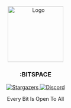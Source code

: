 <div align="center">
    <img src="https://cdn.discordapp.com/attachments/1098174922951495680/1105008232180752484/Frame_1.png" width="150" alt="Logo"/>
    <br/>
    <p><h3>:BITSPACE</h3></p>
    <p align="center">
	<a href="https://github.com/bitspaceorg/stargazers">
		<img alt="Stargazers" src="https://img.shields.io/github/stars/bitspace?style=for-the-badge&logo=starship&color=C9CBFF&logoColor=D9E0EE&labelColor=302D41">
  </a>
	<a href="https://discord.gg/HtQXAMXbDq">
		<img alt="Discord" src="https://img.shields.io/discord/1097525718281367613?style=for-the-badge&logo=discord&color=DDB6F2&logoColor=D9E0EE&labelColor=302D41">
  </a>
</p>
    <p>Every Bit Is Open To All</p>
